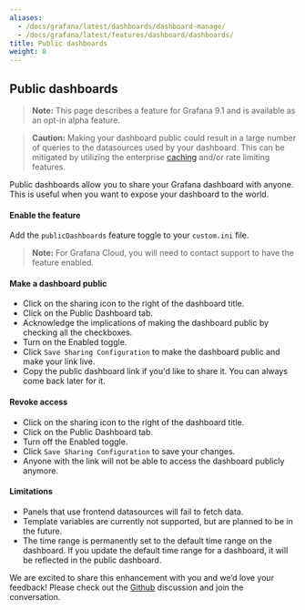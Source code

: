 ```yaml
---
aliases:
  - /docs/grafana/latest/dashboards/dashboard-manage/
  - /docs/grafana/latest/features/dashboard/dashboards/
title: Public dashboards
weight: 8
---
```


## Public dashboards

> **Note:** This page describes a feature for Grafana 9.1 and is available as an opt-in alpha feature.

> **Caution:** Making your dashboard public could result in a large number of queries to the datasources used by your dashboard.
> This can be mitigated by utilizing the enterprise [caching](https://grafana.com/docs/grafana/latest/enterprise/query-caching/) and/or rate limiting features.

Public dashboards allow you to share your Grafana dashboard with anyone. This is useful when you want to expose your
dashboard to the world.

#### Enable the feature

Add the `publicDashboards` feature toggle to your `custom.ini` file.

> **Note:** For Grafana Cloud, you will need to contact support to have the feature enabled.

#### Make a dashboard public

- Click on the sharing icon to the right of the dashboard title.
- Click on the Public Dashboard tab.
- Acknowledge the implications of making the dashboard public by checking all the checkboxes.
- Turn on the Enabled toggle.
- Click `Save Sharing Configuration` to make the dashboard public and make your link live.
- Copy the public dashboard link if you'd like to share it. You can always come back later for it.

#### Revoke access

- Click on the sharing icon to the right of the dashboard title.
- Click on the Public Dashboard tab.
- Turn off the Enabled toggle.
- Click `Save Sharing Configuration` to save your changes.
- Anyone with the link will not be able to access the dashboard publicly anymore.

#### Limitations

- Panels that use frontend datasources will fail to fetch data.
- Template variables are currently not supported, but are planned to be in the future.
- The time range is permanently set to the default time range on the dashboard. If you update the default time range for a dashboard, it will be reflected in the public dashboard.

We are excited to share this enhancement with you and we’d love your feedback! Please check out the [Github](https://github.com/grafana/grafana/discussions/49253) discussion and join the conversation.
